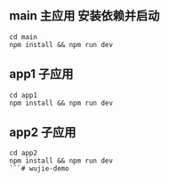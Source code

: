 ## main 主应用 安装依赖并启动
```
cd main
npm install && npm run dev
```

## app1 子应用
```
cd app1
npm install && npm run dev
```

## app2 子应用
```
cd app2
npm install && npm run dev
```# wujie-demo
